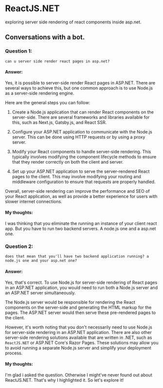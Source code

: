 # ReactJS.NET
exploring server side rendering of react components inside asp.net. 

## Conversations with a bot. 

### Question 1:
```
can u server side render react pages in asp.net?
```
#### Answer:

Yes, it is possible to server-side render React pages in ASP.NET. There are several ways to achieve this, but one common approach is to use Node.js as a server-side rendering engine.

Here are the general steps you can follow:

1. Create a Node.js application that can render React components on the server-side. There are several frameworks and libraries available for this, such as Next.js, Gatsby.js, and React SSR.

2. Configure your ASP.NET application to communicate with the Node.js server. This can be done using HTTP requests or by using a proxy server.

3. Modify your React components to handle server-side rendering. This typically involves modifying the component lifecycle methods to ensure that they render correctly on both the client and server.

4. Set up your ASP.NET application to serve the server-rendered React pages to the client. This may involve modifying your routing and middleware configuration to ensure that requests are properly handled.

Overall, server-side rendering can improve the performance and SEO of your React application, as well as provide a better experience for users with slower internet connections.

#### My thoughts: 
I was thinking that you eliminate the running an instance of your client react app. But you have to run two backend servers. A node.js one and a asp.net one.

### Question 2:
```
does that mean that you'll have two backend application running? a node.js one and your asp.net one?
```
#### Answer: 
Yes, that's correct. To use Node.js for server-side rendering of React pages in an ASP.NET application, you would need to run both a Node.js server and an ASP.NET server simultaneously.

The Node.js server would be responsible for rendering the React components on the server-side and generating the HTML markup for the pages. The ASP.NET server would then serve these pre-rendered pages to the client.

However, it's worth noting that you don't necessarily need to use Node.js for server-side rendering in an ASP.NET application. There are also other server-side rendering solutions available that are written in .NET, such as ```ReactJS.NET``` or ASP.NET Core's Razor Pages. These solutions may allow you to avoid running a separate Node.js server and simplify your deployment process.

#### My thoughts: 
I'm glad i asked the question. Otherwise I might've never found out about ReactJS.NET. That's why I highlighted it. So let's explore it!
